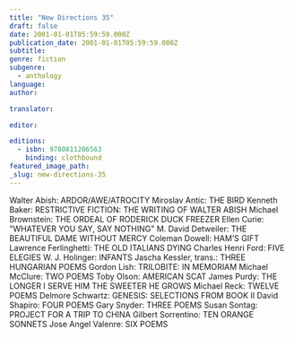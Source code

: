 ```yaml
---
title: "New Directions 35"
draft: false
date: 2001-01-01T05:59:59.000Z
publication_date: 2001-01-01T05:59:59.000Z
subtitle:
genre: fiction
subgenre:
  - anthology
language:
author:

translator:

editor:

editions:
  - isbn: 9780811206563
    binding: clothbound
featured_image_path:
_slug: new-directions-35
---
```


Walter Abish: ARDOR/AWE/ATROCITY Miroslav Antic: THE BIRD Kenneth Baker: RESTRICTIVE FICTION: THE WRITING OF WALTER ABISH Michael Brownstein: THE ORDEAL OF RODERICK DUCK FREEZER Ellen Curie: "WHATEVER YOU SAY, SAY NOTHING" M. David Detweiler: THE BEAUTIFUL DAME WITHOUT MERCY Coleman Dowell: HAM’S GIFT Lawrence Ferlinghetti: THE OLD ITALIANS DYING Charles Henri Ford: FIVE ELEGIES W. J. Holinger: INFANTS Jascha Kessler, trans.: THREE HUNGARIAN POEMS Gordon Lish: TRILOBITE: IN MEMORIAM Michael McClure: TWO POEMS Toby Olson: AMERICAN SCAT James Purdy: THE LONGER I SERVE HIM THE SWEETER HE GROWS Michael Reck: TWELVE POEMS Delmore Schwartz: GENESIS: SELECTIONS FROM BOOK II David Shapiro: FOUR POEMS Gary Snyder: THREE POEMS Susan Sontag: PROJECT FOR A TRIP TO CHINA Gilbert Sorrentino: TEN ORANGE SONNETS Jose Angel Valenre: SIX POEMS

